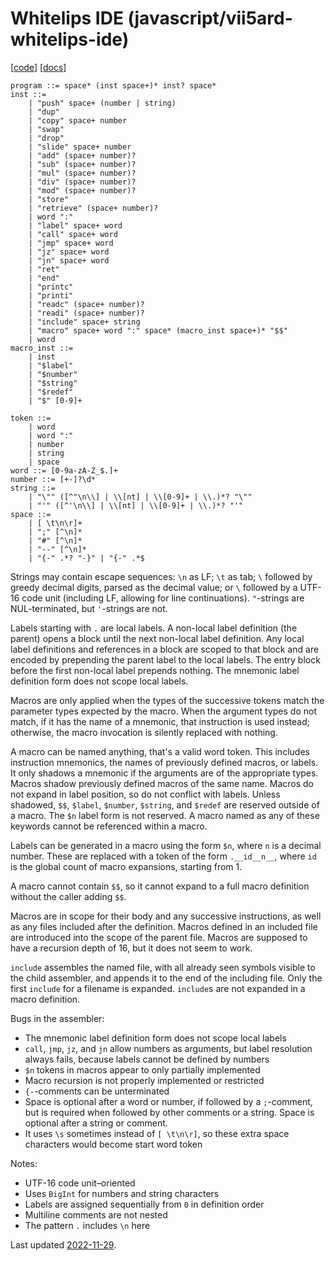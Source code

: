 # Whitelips IDE (javascript/vii5ard-whitelips-ide)

[[code](https://github.com/vii5ard/whitespace/blob/master/ws_asm.js)]
[[docs](https://vii5ard.github.io/whitespace/help.html#assembly)]

```bnf
program ::= space* (inst space+)* inst? space*
inst ::=
    | "push" space+ (number | string)
    | "dup"
    | "copy" space+ number
    | "swap"
    | "drop"
    | "slide" space+ number
    | "add" (space+ number)?
    | "sub" (space+ number)?
    | "mul" (space+ number)?
    | "div" (space+ number)?
    | "mod" (space+ number)?
    | "store"
    | "retrieve" (space+ number)?
    | word ":"
    | "label" space+ word
    | "call" space+ word
    | "jmp" space+ word
    | "jz" space+ word
    | "jn" space+ word
    | "ret"
    | "end"
    | "printc"
    | "printi"
    | "readc" (space+ number)?
    | "readi" (space+ number)?
    | "include" space+ string
    | "macro" space+ word ":" space* (macro_inst space+)* "$$"
    | word
macro_inst ::=
    | inst
    | "$label"
    | "$number"
    | "$string"
    | "$redef"
    | "$" [0-9]+

token ::=
    | word
    | word ":"
    | number
    | string
    | space
word ::= [0-9a-zA-Z_$.]+
number ::= [+-]?\d*
string ::=
    | "\"" ([^"\n\\] | \\[nt] | \\[0-9]+ | \\.)*? "\""
    | "'" ([^'\n\\] | \\[nt] | \\[0-9]+ | \\.)*? "'"
space ::=
    | [ \t\n\r]+
    | ";" [^\n]*
    | "#" [^\n]*
    | "--" [^\n]*
    | "{-" .*? "-}" | "{-" .*$
```

Strings may contain escape sequences: `\n` as LF; `\t` as tab; `\` followed by
greedy decimal digits, parsed as the decimal value; or `\` followed by a UTF-16
code unit (including LF, allowing for line continuations). `"`-strings are
NUL-terminated, but `'`-strings are not.

Labels starting with `.` are local labels. A non-local label definition (the
parent) opens a block until the next non-local label definition. Any local label
definitions and references in a block are scoped to that block and are encoded
by prepending the parent label to the local labels. The entry block before the
first non-local label prepends nothing. The mnemonic label definition form does
not scope local labels.

Macros are only applied when the types of the successive tokens match the
parameter types expected by the macro. When the argument types do not match, if
it has the name of a mnemonic, that instruction is used instead; otherwise, the
macro invocation is silently replaced with nothing.

A macro can be named anything, that's a valid word token. This includes
instruction mnemonics, the names of previously defined macros, or labels. It
only shadows a mnemonic if the arguments are of the appropriate types. Macros
shadow previously defined macros of the same name. Macros do not expand in label
position, so do not conflict with labels. Unless shadowed, `$$`, `$label`,
`$number`, `$string`, and `$redef` are reserved outside of a macro. The `$n`
label form is not reserved. A macro named as any of these keywords cannot be
referenced within a macro.

Labels can be generated in a macro using the form `$n`, where `n` is a decimal
number. These are replaced with a token of the form `.__id__n__`, where `id` is
the global count of macro expansions, starting from 1.

A macro cannot contain `$$`, so it cannot expand to a full macro definition
without the caller adding `$$`.

Macros are in scope for their body and any successive instructions, as well as
any files included after the definition. Macros defined in an included file are
introduced into the scope of the parent file. Macros are supposed to have a
recursion depth of 16, but it does not seem to work.

`include` assembles the named file, with all already seen symbols visible to the
child assembler, and appends it to the end of the including file. Only the first
`include` for a filename is expanded. `include`s are not expanded in a macro
definition.

Bugs in the assembler:
- The mnemonic label definition form does not scope local labels
- `call`, `jmp`, `jz`, and `jn` allow numbers as arguments, but label resolution
  always fails, because labels cannot be defined by numbers
- `$n` tokens in macros appear to only partially implemented
- Macro recursion is not properly implemented or restricted
- `{-`-comments can be unterminated
- Space is optional after a word or number, if followed by a `;`-comment, but is
  required when followed by other comments or a string. Space is optional after
  a string or comment.
- It uses `\s` sometimes instead of `[ \t\n\r]`, so these extra space characters
  would become start word token

Notes:
- UTF-16 code unit–oriented
- Uses `BigInt` for numbers and string characters
- Labels are assigned sequentially from `0` in definition order
- Multiline comments are not nested
- The pattern `.` includes `\n` here

Last updated [2022-11-29](https://github.com/vii5ard/whitespace/tree/a42adf9407063fd4be09047e6d254364c5e5b9d2).
